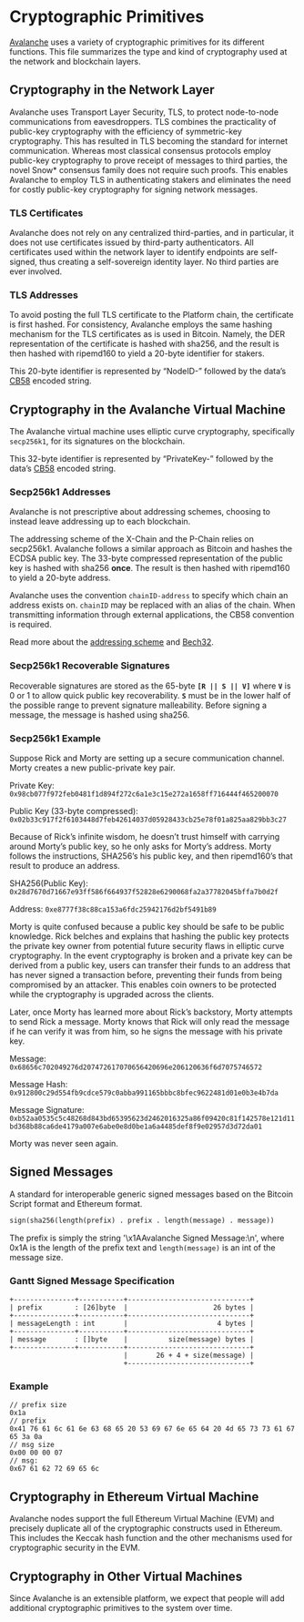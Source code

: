 # Cryptographic Primitives

[Avalanche](../../#avalanche) uses a variety of cryptographic primitives for its different functions. This file summarizes the type and kind of cryptography used at the network and blockchain layers.

## Cryptography in the Network Layer

Avalanche uses Transport Layer Security, TLS, to protect node-to-node communications from eavesdroppers. TLS combines the practicality of public-key cryptography with the efficiency of symmetric-key cryptography. This has resulted in TLS becoming the standard for internet communication. Whereas most classical consensus protocols employ public-key cryptography to prove receipt of messages to third parties, the novel Snow\* consensus family does not require such proofs. This enables Avalanche to employ TLS in authenticating stakers and eliminates the need for costly public-key cryptography for signing network messages.

### TLS Certificates

Avalanche does not rely on any centralized third-parties, and in particular, it does not use certificates issued by third-party authenticators. All certificates used within the network layer to identify endpoints are self-signed, thus creating a self-sovereign identity layer. No third parties are ever involved.

### TLS Addresses

To avoid posting the full TLS certificate to the Platform chain, the certificate is first hashed. For consistency, Avalanche employs the same hashing mechanism for the TLS certificates as is used in Bitcoin. Namely, the DER representation of the certificate is hashed with sha256, and the result is then hashed with ripemd160 to yield a 20-byte identifier for stakers.

This 20-byte identifier is represented by “NodeID-” followed by the data’s [CB58](https://support.avalabs.org/en/articles/4587395-what-is-cb58) encoded string.

## Cryptography in the Avalanche Virtual Machine

The Avalanche virtual machine uses elliptic curve cryptography, specifically `secp256k1`, for its signatures on the blockchain.

This 32-byte identifier is represented by “PrivateKey-” followed by the data’s [CB58](https://support.avalabs.org/en/articles/4587395-what-is-cb58) encoded string.

### Secp256k1 Addresses

Avalanche is not prescriptive about addressing schemes, choosing to instead leave addressing up to each blockchain.

The addressing scheme of the X-Chain and the P-Chain relies on secp256k1. Avalanche follows a similar approach as Bitcoin and hashes the ECDSA public key. The 33-byte compressed representation of the public key is hashed with sha256 **once**. The result is then hashed with ripemd160 to yield a 20-byte address.

Avalanche uses the convention `chainID-address` to specify which chain an address exists on. `chainID` may be replaced with an alias of the chain. When transmitting information through external applications, the CB58 convention is required.

Read more about the [addressing scheme](https://github.com/ava-labs/avalanche-docs/tree/94d2e4aeddbf91f89b830f9b44b4aa60089ac755/en/articles/4596397-what-is-an-address/README.md) and [Bech32](http://support.avalabs.org/en/articles/4587392-what-is-bech32).

### Secp256k1 Recoverable Signatures

Recoverable signatures are stored as the 65-byte **`[R || S || V]`** where **`V`** is 0 or 1 to allow quick public key recoverability. **`S`** must be in the lower half of the possible range to prevent signature malleability. Before signing a message, the message is hashed using sha256.

### Secp256k1 Example

Suppose Rick and Morty are setting up a secure communication channel. Morty creates a new public-private key pair.

Private Key: `0x98cb077f972feb0481f1d894f272c6a1e3c15e272a1658ff716444f465200070`

Public Key \(33-byte compressed\): `0x02b33c917f2f6103448d7feb42614037d05928433cb25e78f01a825aa829bb3c27`

Because of Rick’s infinite wisdom, he doesn’t trust himself with carrying around Morty’s public key, so he only asks for Morty’s address. Morty follows the instructions, SHA256’s his public key, and then ripemd160’s that result to produce an address.

SHA256\(Public Key\): `0x28d7670d71667e93ff586f664937f52828e6290068fa2a37782045bffa7b0d2f`

Address: `0xe8777f38c88ca153a6fdc25942176d2bf5491b89`

Morty is quite confused because a public key should be safe to be public knowledge. Rick belches and explains that hashing the public key protects the private key owner from potential future security flaws in elliptic curve cryptography. In the event cryptography is broken and a private key can be derived from a public key, users can transfer their funds to an address that has never signed a transaction before, preventing their funds from being compromised by an attacker. This enables coin owners to be protected while the cryptography is upgraded across the clients.

Later, once Morty has learned more about Rick’s backstory, Morty attempts to send Rick a message. Morty knows that Rick will only read the message if he can verify it was from him, so he signs the message with his private key.

Message: `0x68656c702049276d207472617070656420696e206120636f6d7075746572`

Message Hash: `0x912800c29d554fb9cdce579c0abba991165bbbc8bfec9622481d01e0b3e4b7da`

Message Signature: `0xb52aa0535c5c48268d843bd65395623d2462016325a86f09420c81f142578e121d11bd368b88ca6de4179a007e6abe0e8d0be1a6a4485def8f9e02957d3d72da01`

Morty was never seen again.

## Signed Messages

A standard for interoperable generic signed messages based on the Bitcoin Script format and Ethereum format.

```txt
sign(sha256(length(prefix) . prefix . length(message) . message))
```

The prefix is simply the string '\x1AAvalanche Signed Message:\n', where 0x1A is the length of the prefix text and `length(message)` is an int of the message size.

### Gantt Signed Message Specification

```text
+---------------+-----------+------------------------------+
| prefix        : [26]byte  |                     26 bytes |
+---------------+-----------+------------------------------+
| messageLength : int       |                      4 bytes |
+---------------+-----------+------------------------------+
| message       : []byte    |          size(message) bytes |
+---------------+-----------+------------------------------+
                            |       26 + 4 + size(message) |
                            +------------------------------+
```

### Example

```text
// prefix size
0x1a
// prefix
0x41 76 61 6c 61 6e 63 68 65 20 53 69 67 6e 65 64 20 4d 65 73 73 61 67 65 3a 0a 
// msg size
0x00 00 00 07
// msg:
0x67 61 62 72 69 65 6c
```

## Cryptography in Ethereum Virtual Machine

Avalanche nodes support the full Ethereum Virtual Machine \(EVM\) and precisely duplicate all of the cryptographic constructs used in Ethereum. This includes the Keccak hash function and the other mechanisms used for cryptographic security in the EVM.

## Cryptography in Other Virtual Machines

Since Avalanche is an extensible platform, we expect that people will add additional cryptographic primitives to the system over time.


